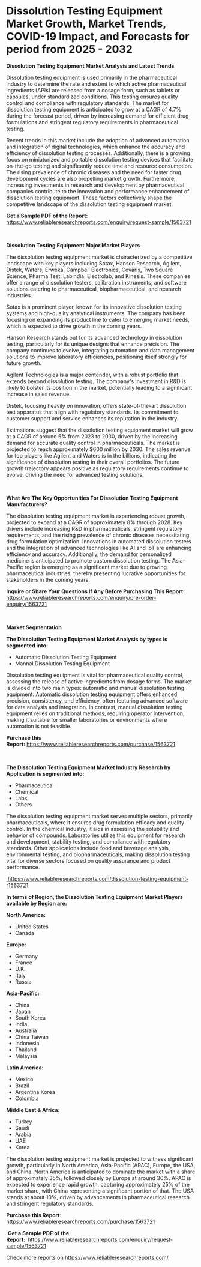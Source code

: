 <p><h1>Dissolution Testing Equipment Market Growth, Market Trends, COVID-19 Impact, and Forecasts for period from 2025 - 2032</h1></p><p><strong>Dissolution Testing Equipment Market Analysis and Latest Trends</strong></p>
<p><p>Dissolution testing equipment is used primarily in the pharmaceutical industry to determine the rate and extent to which active pharmaceutical ingredients (APIs) are released from a dosage form, such as tablets or capsules, under standardized conditions. This testing ensures quality control and compliance with regulatory standards. The market for dissolution testing equipment is anticipated to grow at a CAGR of 4.7% during the forecast period, driven by increasing demand for efficient drug formulations and stringent regulatory requirements in pharmaceutical testing. </p><p>Recent trends in this market include the adoption of advanced automation and integration of digital technologies, which enhance the accuracy and efficiency of dissolution testing processes. Additionally, there is a growing focus on miniaturized and portable dissolution testing devices that facilitate on-the-go testing and significantly reduce time and resource consumption. The rising prevalence of chronic diseases and the need for faster drug development cycles are also propelling market growth. Furthermore, increasing investments in research and development by pharmaceutical companies contribute to the innovation and performance enhancement of dissolution testing equipment. These factors collectively shape the competitive landscape of the dissolution testing equipment market.</p></p>
<p><strong>Get a Sample PDF of the Report:&nbsp;</strong> <a href="https://www.reliableresearchreports.com/enquiry/request-sample/1563721?utm_campaign=2202&utm_medium=2&utm_source=Github&utm_content=ia&utm_term=11042025&utm_id=dissolution-testing-equipment">https://www.reliableresearchreports.com/enquiry/request-sample/1563721</a></p>
<p>&nbsp;</p>
<p><strong>Dissolution Testing Equipment Major Market Players</strong></p>
<p><p>The dissolution testing equipment market is characterized by a competitive landscape with key players including Sotax, Hanson Research, Agilent, Distek, Waters, Erweka, Campbell Electronics, Covaris, Two Square Science, Pharma Test, Labindia, Electrolab, and Kinesis. These companies offer a range of dissolution testers, calibration instruments, and software solutions catering to pharmaceutical, biopharmaceutical, and research industries.</p><p>Sotax is a prominent player, known for its innovative dissolution testing systems and high-quality analytical instruments. The company has been focusing on expanding its product line to cater to emerging market needs, which is expected to drive growth in the coming years.</p><p>Hanson Research stands out for its advanced technology in dissolution testing, particularly for its unique designs that enhance precision. The company continues to evolve, integrating automation and data management solutions to improve laboratory efficiencies, positioning itself strongly for future growth.</p><p>Agilent Technologies is a major contender, with a robust portfolio that extends beyond dissolution testing. The company's investment in R&D is likely to bolster its position in the market, potentially leading to a significant increase in sales revenue.</p><p>Distek, focusing heavily on innovation, offers state-of-the-art dissolution test apparatus that align with regulatory standards. Its commitment to customer support and service enhances its reputation in the industry.</p><p>Estimations suggest that the dissolution testing equipment market will grow at a CAGR of around 5% from 2023 to 2030, driven by the increasing demand for accurate quality control in pharmaceuticals. The market is projected to reach approximately $600 million by 2030. The sales revenue for top players like Agilent and Waters is in the billions, indicating the significance of dissolution testing in their overall portfolios. The future growth trajectory appears positive as regulatory requirements continue to evolve, driving the need for advanced testing solutions.</p></p>
<p>&nbsp;</p>
<p><strong>What Are The Key Opportunities For Dissolution Testing Equipment Manufacturers?</strong></p>
<p><p>The dissolution testing equipment market is experiencing robust growth, projected to expand at a CAGR of approximately 8% through 2028. Key drivers include increasing R&D in pharmaceuticals, stringent regulatory requirements, and the rising prevalence of chronic diseases necessitating drug formulation optimization. Innovations in automated dissolution testers and the integration of advanced technologies like AI and IoT are enhancing efficiency and accuracy. Additionally, the demand for personalized medicine is anticipated to promote custom dissolution testing. The Asia-Pacific region is emerging as a significant market due to growing pharmaceutical industries, thereby presenting lucrative opportunities for stakeholders in the coming years.</p></p>
<p><strong>Inquire or Share Your Questions If Any Before Purchasing This Report:</strong> <a href="https://www.reliableresearchreports.com/enquiry/pre-order-enquiry/1563721?utm_campaign=2202&utm_medium=2&utm_source=Github&utm_content=ia&utm_term=11042025&utm_id=dissolution-testing-equipment">https://www.reliableresearchreports.com/enquiry/pre-order-enquiry/1563721</a></p>
<p>&nbsp;</p>
<p><strong>Market Segmentation</strong></p>
<p><strong>The Dissolution Testing Equipment Market Analysis by types is segmented into:</strong></p>
<p><ul><li>Automatic Dissolution Testing Equipment</li><li>Mannal Dissolution Testing Equipment</li></ul></p>
<p><p>Dissolution testing equipment is vital for pharmaceutical quality control, assessing the release of active ingredients from dosage forms. The market is divided into two main types: automatic and manual dissolution testing equipment. Automatic dissolution testing equipment offers enhanced precision, consistency, and efficiency, often featuring advanced software for data analysis and integration. In contrast, manual dissolution testing equipment relies on traditional methods, requiring operator intervention, making it suitable for smaller laboratories or environments where automation is not feasible.</p></p>
<p><strong>Purchase this Report:&nbsp;</strong><a href="https://www.reliableresearchreports.com/purchase/1563721?utm_campaign=2202&utm_medium=2&utm_source=Github&utm_content=ia&utm_term=11042025&utm_id=dissolution-testing-equipment">https://www.reliableresearchreports.com/purchase/1563721</a></p>
<p>&nbsp;</p>
<p><strong>The Dissolution Testing Equipment Market Industry Research by Application is segmented into:</strong></p>
<p><ul><li>Pharmaceutical</li><li>Chemical</li><li>Labs</li><li>Others</li></ul></p>
<p><p>The dissolution testing equipment market serves multiple sectors, primarily pharmaceuticals, where it ensures drug formulation efficacy and quality control. In the chemical industry, it aids in assessing the solubility and behavior of compounds. Laboratories utilize this equipment for research and development, stability testing, and compliance with regulatory standards. Other applications include food and beverage analysis, environmental testing, and biopharmaceuticals, making dissolution testing vital for diverse sectors focused on quality assurance and product performance.</p></p>
<p><a href="https://www.reliableresearchreports.com/dissolution-testing-equipment-r1563721?utm_campaign=2202&utm_medium=2&utm_source=Github&utm_content=ia&utm_term=11042025&utm_id=dissolution-testing-equipment">&nbsp;https://www.reliableresearchreports.com/dissolution-testing-equipment-r1563721</a></p>
<p><strong>In terms of Region, the Dissolution Testing Equipment Market Players available by Region are:</strong></p>
<p>
    <p> <strong> North America: </strong>
        <ul>
            <li>United States</li>
            <li>Canada</li>
        </ul>
        </p> 
    <p> <strong> Europe: </strong>
        <ul>
            <li>Germany</li>
            <li>France</li>
            <li>U.K.</li>
            <li>Italy</li>
            <li>Russia</li>
        </ul>
        </p> 
    <p> <strong> Asia-Pacific: </strong>
        <ul>
            <li>China</li>
            <li>Japan</li>
            <li>South Korea</li>
            <li>India</li>
            <li>Australia</li>
            <li>China Taiwan</li>
            <li>Indonesia</li>
            <li>Thailand</li>
            <li>Malaysia</li>
        </ul>
        </p> 
    <p> <strong> Latin America: </strong>
        <ul>
            <li>Mexico</li>
            <li>Brazil</li>
            <li>Argentina Korea</li>
            <li>Colombia</li>
        </ul>
        </p> 
    <p> <strong> Middle East & Africa: </strong>
        <ul>
            <li>Turkey</li>
            <li>Saudi</li>
            <li>Arabia</li>
            <li>UAE</li>
            <li>Korea</li>
        </ul>
    </p>
    </p>
<p><p>The dissolution testing equipment market is projected to witness significant growth, particularly in North America, Asia-Pacific (APAC), Europe, the USA, and China. North America is anticipated to dominate the market with a share of approximately 35%, followed closely by Europe at around 30%. APAC is expected to experience rapid growth, capturing approximately 25% of the market share, with China representing a significant portion of that. The USA stands at about 10%, driven by advancements in pharmaceutical research and stringent regulatory standards.</p></p>
<p><strong>Purchase this Report: </strong><a href="https://www.reliableresearchreports.com/purchase/1563721?utm_campaign=2202&utm_medium=2&utm_source=Github&utm_content=ia&utm_term=11042025&utm_id=dissolution-testing-equipment">https://www.reliableresearchreports.com/purchase/1563721</a></p>
<p>&nbsp;<strong>Get a Sample PDF of the Report:&nbsp;&nbsp;</strong><a href="https://www.reliableresearchreports.com/enquiry/request-sample/1563721?utm_campaign=2202&utm_medium=2&utm_source=Github&utm_content=ia&utm_term=11042025&utm_id=dissolution-testing-equipment">https://www.reliableresearchreports.com/enquiry/request-sample/1563721</a></p>
<p><strong></strong></p>
<p>Check more reports on <a href="https://www.reliableresearchreports.com/?utm_campaign=2202&utm_medium=2&utm_source=Github&utm_content=ia&utm_term=11042025&utm_id=dissolution-testing-equipment">https://www.reliableresearchreports.com/</a></p>